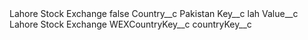 <?xml version="1.0" encoding="UTF-8"?>
<CustomMetadata xmlns="http://soap.sforce.com/2006/04/metadata" xmlns:xsi="http://www.w3.org/2001/XMLSchema-instance" xmlns:xsd="http://www.w3.org/2001/XMLSchema">
    <label>Lahore Stock Exchange</label>
    <protected>false</protected>
    <values>
        <field>Country__c</field>
        <value xsi:type="xsd:string">Pakistan</value>
    </values>
    <values>
        <field>Key__c</field>
        <value xsi:type="xsd:string">lah</value>
    </values>
    <values>
        <field>Value__c</field>
        <value xsi:type="xsd:string">Lahore Stock Exchange</value>
    </values>
    <values>
        <field>WEXCountryKey__c</field>
        <value xsi:nil="true"/>
    </values>
    <values>
        <field>countryKey__c</field>
        <value xsi:nil="true"/>
    </values>
</CustomMetadata>
